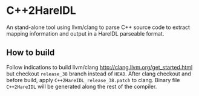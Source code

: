 C++2HareIDL
===========

An stand-alone tool using llvm/clang to parse C++ source code to extract
mapping information and output in a HareIDL parseable format.

How to build
------------

Follow indications to build llvm/clang http://clang.llvm.org/get_started.html but checkout `release_38` branch instead of `HEAD`.
After clang checkout and before build, apply `C++2HareIDL_release_38.patch`  to clang.
Binary file `C++2HareIDL` will be generated along the rest of the compiler.

